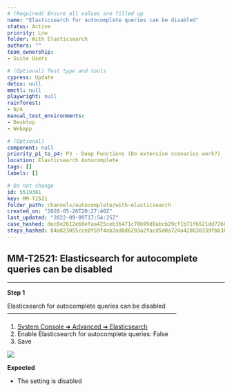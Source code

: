```yaml
---
# (Required) Ensure all values are filled up
name: "Elasticsearch for autocomplete queries can be disabled"
status: Active
priority: Low
folder: With Elasticsearch
authors: ""
team_ownership: 
- Suite Users

# (Optional) Test type and tools
cypress: Update
detox: null
mmctl: null
playwright: null
rainforest: 
- N/A
manual_test_environments: 
- Desktop
- Webapp

# (Optional)
component: null
priority_p1_to_p4: P3 - Deep Functions (Do extensive scenarios work?)
location: Elasticsearch Autocomplete
tags: []
labels: []

# Do not change
id: 5519381
key: MM-T2521
folder_path: channels/autocomplete/with-elasticsearch
created_on: "2020-05-26T20:27:40Z"
last_updated: "2022-09-09T17:54:25Z"
case_hashed: dec0e2612e60efaa425ceb36471c78699d8abcb29cf1b71f6521dd72b8f97d23d92fc7929e10bc452011430a0b95bd54
steps_hashed: 84a823055cce8f59f4ab2ad8d6293a2facd5d0a724a420838339fbb3b853a9a159fb396341cb9d7732547b829670105d
---
```


## MM-T2521: Elasticsearch for autocomplete queries can be disabled

---

**Step 1**

Elasticsearch for autocomplete queries can be disabled\
————————————————————————————

1. [System Console ➜ Advanced ➜ Elasticsearch](https://mysql.test.mattermost.com/admin_console/environment/elasticsearch)
2. Enable Elasticsearch for autocomplete queries: False
3. Save

![](https://smartbear-tm4j-prod-us-west-2-attachment-rich-text.s3.us-west-2.amazonaws.com/embedded-f3277290f945470c4add5d21ef3dc7ca7b74388fc7152bfb6b99ae58c66a95a8-1590529324337-1590529324337.png)

**Expected**

- The setting is disabled

